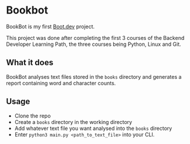 # Bookbot

BookBot is my first [Boot.dev](https://www.boot.dev) project.

This project was done after completing the first 3 courses of the Backend Developer Learning Path, the three courses being Python, Linux and Git.

## What it does
BookBot analyses text files stored in the `books` directory and generates a report containing word and character counts.

## Usage
- Clone the repo
- Create a `books` directory in the working directory
- Add whatever text file you want analysed into the `books` directory
- Enter `python3 main.py <path_to_text_file>` into your CLI.
